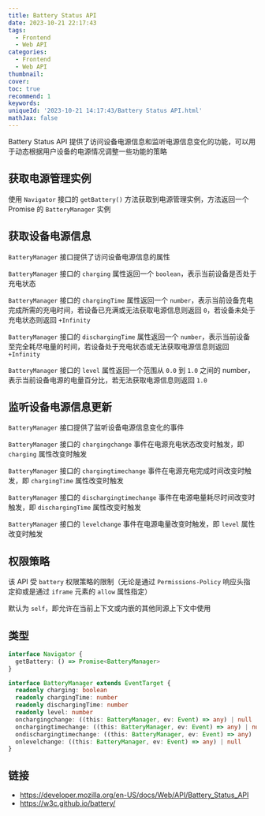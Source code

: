 ```yaml
---
title: Battery Status API
date: 2023-10-21 22:17:43
tags:
  - Frontend
  - Web API
categories:
  - Frontend
  - Web API
thumbnail:
cover:
toc: true
recommend: 1
keywords:
uniqueId: '2023-10-21 14:17:43/Battery Status API.html'
mathJax: false
---
```


Battery Status API 提供了访问设备电源信息和监听电源信息变化的功能，可以用于动态根据用户设备的电源情况调整一些功能的策略

## 获取电源管理实例

使用 `Navigator` 接口的 `getBattery()` 方法获取到电源管理实例，方法返回一个 Promise 的 `BatteryManager` 实例

## 获取设备电源信息

`BatteryManager` 接口提供了访问设备电源信息的属性

`BatteryManager` 接口的 `charging` 属性返回一个 `boolean`，表示当前设备是否处于充电状态

`BatteryManager` 接口的 `chargingTime` 属性返回一个 `number`，表示当前设备充电完成所需的充电时间，若设备已充满或无法获取电源信息则返回 `0`，若设备未处于充电状态则返回 `+Infinity`

`BatteryManager` 接口的 `dischargingTime` 属性返回一个 `number`，表示当前设备至完全耗尽电量的时间，若设备处于充电状态或无法获取电源信息则返回 `+Infinity`

`BatteryManager` 接口的 `level` 属性返回一个范围从 `0.0` 到 `1.0` 之间的 number，表示当前设备电源的电量百分比，若无法获取电源信息则返回 `1.0`

## 监听设备电源信息更新

`BatteryManager` 接口提供了监听设备电源信息变化的事件

`BatteryManager` 接口的 `chargingchange` 事件在电源充电状态改变时触发，即 `charging` 属性改变时触发

`BatteryManager` 接口的 `chargingtimechange` 事件在电源充电完成时间改变时触发，即 `chargingTime` 属性改变时触发

`BatteryManager` 接口的 `dischargingtimechange` 事件在电源电量耗尽时间改变时触发，即 `dischargingTime` 属性改变时触发

`BatteryManager` 接口的 `levelchange` 事件在电源电量改变时触发，即 `level` 属性改变时触发

## 权限策略

该 API 受 `battery` 权限策略的限制（无论是通过 `Permissions-Policy` 响应头指定抑或是通过 `iframe` 元素的 `allow` 属性指定）

默认为 `self`，即允许在当前上下文或内嵌的其他同源上下文中使用

## 类型

```ts
interface Navigator {
  getBattery: () => Promise<BatteryManager>
}

interface BatteryManager extends EventTarget {
  readonly charging: boolean
  readonly chargingTime: number
  readonly dischargingTime: number
  readonly level: number
  onchargingchange: ((this: BatteryManager, ev: Event) => any) | null
  onchargingtimechange: ((this: BatteryManager, ev: Event) => any) | null
  ondischargingtimechange: ((this: BatteryManager, ev: Event) => any) | null
  onlevelchange: ((this: BatteryManager, ev: Event) => any) | null
}
```

## 链接

* <https://developer.mozilla.org/en-US/docs/Web/API/Battery_Status_API>
* <https://w3c.github.io/battery/>
